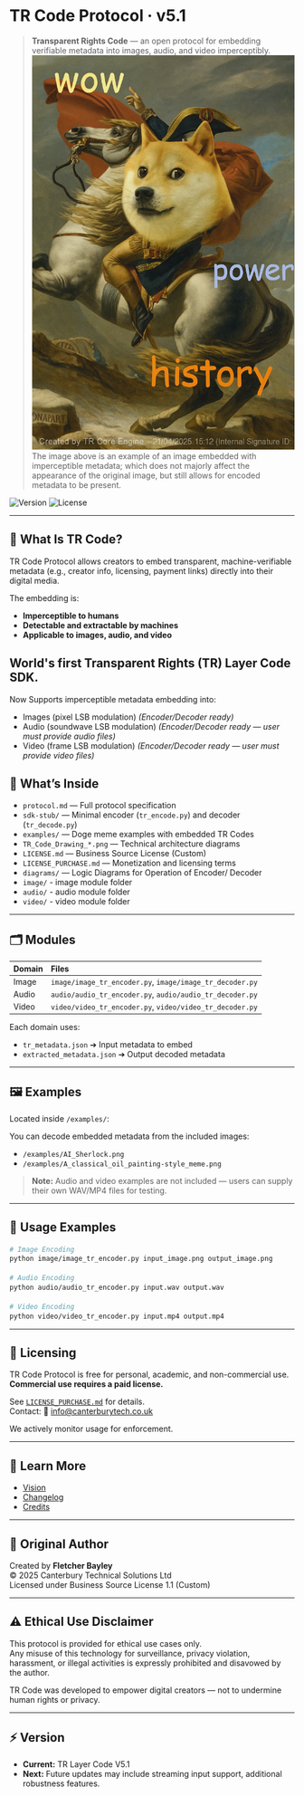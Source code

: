 # TR Code Protocol · v5.1

> **Transparent Rights Code** — an open protocol for embedding verifiable metadata into images, audio, and video imperceptibly.
![TR Code Example](examples/A_classical_oil_painting-style_meme.png)
The image above is an example of an image embedded with imperceptible metadata; which does not majorly affect the appearance of the original image, but still allows for encoded metadata to be present.

![Version](https://img.shields.io/badge/version-v5.1-blue)
![License](https://img.shields.io/badge/license-BUSL--1.1-green)

---

## 🧠 What Is TR Code?

TR Code Protocol allows creators to embed transparent, machine-verifiable metadata (e.g., creator info, licensing, payment links) directly into their digital media.

The embedding is:
- **Imperceptible to humans**
- **Detectable and extractable by machines**
- **Applicable to images, audio, and video**


##  World's first Transparent Rights (TR) Layer Code SDK.

Now Supports imperceptible metadata embedding into:
- Images (pixel LSB modulation) *(Encoder/Decoder ready)*
- Audio (soundwave LSB modulation) *(Encoder/Decoder ready — user must provide audio files)*
- Video (frame LSB modulation) *(Encoder/Decoder ready — user must provide video files)*

## 📁 What’s Inside

- `protocol.md` — Full protocol specification
- `sdk-stub/` — Minimal encoder (`tr_encode.py`) and decoder (`tr_decode.py`)
- `examples/` — Doge meme examples with embedded TR Codes
- `TR_Code_Drawing_*.png` — Technical architecture diagrams
- `LICENSE.md` — Business Source License (Custom)
- `LICENSE_PURCHASE.md` — Monetization and licensing terms
- `diagrams/` — Logic Diagrams for Operation of Encoder/ Decoder
- `image/` - image module folder 
- `audio/` - audio module folder 
- `video/` - video module folder 

---

## 🗂 Modules

| Domain | Files |
|:-------|:------|
| Image  | `image/image_tr_encoder.py`, `image/image_tr_decoder.py` |
| Audio  | `audio/audio_tr_encoder.py`, `audio/audio_tr_decoder.py` |
| Video  | `video/video_tr_encoder.py`, `video/video_tr_decoder.py` |

Each domain uses:
- `tr_metadata.json` ➔ Input metadata to embed
- `extracted_metadata.json` ➔ Output decoded metadata

---

## 🖼 Examples

Located inside `/examples/`:

You can decode embedded metadata from the included images:

- `/examples/AI_Sherlock.png`
- `/examples/A_classical_oil_painting-style_meme.png`

> **Note:** Audio and video examples are not included — users can supply their own WAV/MP4 files for testing.

---

## 🚀 Usage Examples

```bash
# Image Encoding
python image/image_tr_encoder.py input_image.png output_image.png

# Audio Encoding
python audio/audio_tr_encoder.py input.wav output.wav

# Video Encoding
python video/video_tr_encoder.py input.mp4 output.mp4
```

---

## 📣 Licensing

TR Code Protocol is free for personal, academic, and non-commercial use.  
**Commercial use requires a paid license.**

See [`LICENSE_PURCHASE.md`](LICENSE_PURCHASE.md) for details.  
Contact: 📧 info@canterburytech.co.uk

We actively monitor usage for enforcement.

---

## 📖 Learn More

- [Vision](VISION.md)
- [Changelog](CHANGELOG.md)
- [Credits](CREDITS.md)

---

## 👤 Original Author

Created by **Fletcher Bayley**  
© 2025 Canterbury Technical Solutions Ltd  
Licensed under Business Source License 1.1 (Custom)


---

## ⚠️ Ethical Use Disclaimer

This protocol is provided for ethical use cases only.  
Any misuse of this technology for surveillance, privacy violation, harassment, or illegal activities is expressly prohibited and disavowed by the author.

TR Code was developed to empower digital creators — not to undermine human rights or privacy.

---

## ⚡ Version

- **Current:** TR Layer Code V5.1
- **Next:** Future updates may include streaming input support, additional robustness features.
